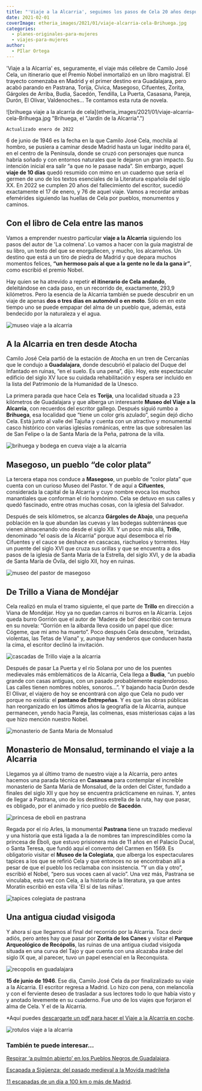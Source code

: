 ```yaml
---
title: "'Viaje a la Alcarria', seguimos los pasos de Cela 20 años después de que nos dejara"
date: 2021-02-01
coverImage: etheria_images/2021/01/viaje-alcarria-cela-Brihuega.jpg
categories: 
  - planes-originales-para-mujeres
  - viajes-para-mujeres
author: 
  - PIlar Ortega
---
```


'Viaje a la Alcarria' es, seguramente, el viaje más célebre de Camilo José Cela, un itinerario que el Premio Nobel inmortalizó en un libro magistral. El trayecto comenzaba en Madrid y el primer destino era Guadalajara, pero acabó parando en Pastrana, Torija, Cívica, Masegoso, Cifuentes, Zorita, Gárgoles de Arriba, Budia, Sacedón, Tendilla, La Puerta, Casasana, Pareja, Durón, El Olivar, Valdenoches… Te contamos esta ruta de novela.

![brihuega viaje a la alcarria de cela](etheria_images/2021/01/viaje-alcarria-cela-Brihuega.jpg "Brihuega, el "Jardín de la Alcarria".")

```
Actualizado enero de 2022
```

6 de junio de 1946 es la fecha en la que Camilo José Cela, mochila al hombro, se pusiera 
a caminar desde Madrid hasta un lugar inédito para él, en el centro de la Península, 
donde se cruzó con personajes que nunca habría soñado y con entornos naturales que le 
dejaron un gran impacto. Su intención inicial era salir “a que no le pasase nada”. Sin 
embargo, aquel **viaje de 10 días** quedó resumido con mimo en un cuaderno que sería el 
germen de uno de los textos esenciales de la Literatura española del siglo XX. En 2022 
se cumplen 20 años del fallecimiento del escritor, sucedió exactamente el 17 de enero, y 
76 de aquel viaje. Vamos a recordar ambas efemérides siguiendo las huellas de Cela por 
pueblos, monumentos y caminos. 

## Con el libro de Cela entre las manos

Vamos a emprender nuestro particular **viaje a la Alcarria** siguiendo los pasos del 
autor de 'La colmena'. Lo vamos a hacer con la guía magistral de su libro, un texto del 
que se enorgullecen, y mucho, los alcarreños. Un destino que está a un tiro de piedra de 
Madrid y que depara muchos momentos felices, **“un hermoso país al que a la gente no le 
da la gana ir”**, como escribió el premio Nobel. 

Hay quien se ha atrevido a repetir **el itinerario de Cela andando**, deleitándose en 
cada paso, en un recorrido de, exactamente, 293,9 kilómetros. Pero la esencia de la 
Alcarria también se puede descubrir en un viaje de apenas **dos o tres días en automóvil 
o en moto**. Sólo en en este tiempo uno se puede empapar del alma de un pueblo que, 
además, está bendecido por la naturaleza y el agua. 

![museo viaje a la alcarria](etheria_images/2021/01/Museo-del-Viaje-a-la-Alcarria-en-Torija.jpg "Museo del Viaje a la Alcarria, en Torija (Guadalajara).")

## A la Alcarria en tren desde Atocha

Camilo José Cela partió de la estación de Atocha en un tren de Cercanías que le condujo 
a **Guadalajara**, donde descubrió el palacio del Duque del Infantado en ruinas, “en el 
suelo. Es una pena”, dijo. Hoy, este espectacular edificio del siglo XV luce su cuidada 
rehabilitación y espera ser incluido en la lista del Patrimonio de la Humanidad de la 
Unesco. 

La primera parada que hace Cela es **Torija**, una localidad situada a 23 kilómetros de 
Guadalajara y que alberga un interesante **Museo del Viaje a la Alcarria**, con 
recuerdos del escritor gallego. Después siguió rumbo a **Brihuega**, esa localidad que 
“tiene un color gris azulado”, según dejó dicho Cela. Está junto al valle del Tajuña y 
cuenta con un atractivo y monumental casco histórico con varias iglesias románicas, 
entre las que sobresalen las de San Felipe o la de Santa María de la Peña, patrona de la 
villa. 

![brihuega y bodega en cueva viaje a la alcarria](etheria_images/2021/01/viaje-alcarria-Brihuega.jpg "Vista de Brihuega y una de sus bodegas subterráneas.")

## Masegoso, un pueblo “de color plata”

La tercera etapa nos conduce a **Masegoso**, un pueblo de “color plata” que cuenta con 
un curioso Museo del Pastor. Y de aquí a **Cifuentes**, considerada la capital de la 
Alcarria y cuyo nombre evoca los muchos manantiales que conforman el río homónimo. Cela 
se detuvo en sus calles y quedó fascinado, entre otras muchas cosas, con la iglesia del 
Salvador. 

Después de seis kilómetros, se alcanza **Gárgoles de Abajo**, una pequeña población en 
la que abundan las cuevas y las bodegas subterráneas que vienen almacenando vino desde 
el siglo XII. Y un poco más allá, **Trillo**, denominado “el oasis de la Alcarria” 
porque aquí desemboca el río Cifuentes y el cauce se deshace en cascacas, riachuelos y 
torrentes. Hay un puente del siglo XVI que cruza sus orillas y que se encuentra a dos 
pasos de la iglesia de Santa María de la Estrella, del siglo XVI, y de la abadía de 
Santa María de Óvila, del siglo XII, hoy en ruinas. 

![museo del pastor de masegoso](etheria_images/2021/01/viaje-alcarria-Masegoso-Museo-del-Pastor.jpg "Museo del Pastor, en Masegoso (Guadalajara).")

## De Trillo a Viana de Mondéjar

Cela realizó en mula el tramo siguiente, el que parte de **Trillo** en dirección a Viana 
de Mondéjar. Hoy ya no quedan carros ni burros en la Alcarria. Lejos queda burro Gorrión 
que el autor de 'Madera de bol' describió con ternura en su novela: “Gorrión en la 
albarda lleva cosido un papel que dice: Cógeme, que mi amo ha muerto”. Poco después Cela 
descubre, “erizadas, violentas, las Tetas de Viana” y, aunque hay senderos que conducen 
hasta la cima, el escritor declinó la invitación. 

![cascadas de Trillo viaje a la alcarria](etheria_images/2021/01/viaje-alcarria-Cascada-Trillo-730x1024.jpg "Una de. las pequeñas cascadas del río Cifuentes, en Trillo.")

Después de pasar La Puerta y el río Solana por uno de los puentes medievales más 
emblemáticos de la Alcarria, Cela llega a **Budia**, “un pueblo grande con casas 
antiguas, con un pasado probablemente esplendoroso. Las calles tienen nombres nobles, 
sonoros…”. Y bajando hacia Durón desde El Olivar, el viajero de hoy se encontrará con 
algo que Cela no pudo ver porque no existía: el **pantano de Entrepeñas**. Y es que las 
obras públicas han reorganizado en los últimos años la geografía de la Alcarria, aunque 
permanecen, yendo hacia Pareja, las colmenas, esas misteriosas cajas a las que hizo 
mención nuestro Nobel. 

![monasterio de Santa Maria de Monsalud](etheria_images/2021/01/viaje-a-la-alcarria-monasterio-de-Monsalud.jpg "Monasterio de Santa María de Monsalud.")

## Monasterio de Monsalud, terminando el viaje a la Alcarria

Llegamos ya al último tramo de nuestro viaje a la Alcarria, pero antes hacemos una 
parada técnica en **Casasana** para contemplar el increíble monasterio de Santa María de 
Monsalud, de la orden del Císter, fundado a finales del siglo XII y que hoy se encuentra 
prácticamene en ruinas. Y, antes de llegar a Pastrana, uno de los destinos estrella de 
la ruta, hay que pasar, es obligado, por el animado y rico pueblo de **Sacedón**. 

![princesa de eboli en pastrana](etheria_images/2021/01/viaje-alcarria-Princesa-de-eboli-en-el-Palacio-Ducal-de-Pastrana-709x1024.jpg "Retrato de la Princesa de Éboli en el Palacio Ducal de Pastrana.")

Regada por el río Arles, la monumental **Pastrana** tiene un trazado medieval y una 
historia que está ligada a la de nombres tan imprescindibles como la princesa de Éboli, 
que estuvo prisionera más de 11 años en el Palacio Ducal, o Santa Teresa, que fundó aquí 
el convento del Carmen en 1569. Es obligatorio visitar el **Museo de la Colegiata**, que 
alberga los espectaculares tapices a los que se refirió Cela y que entonces no se 
encontraban allí a pesar de que el pueblo los reclamaba con insistencia. “Y un día y 
otro”, escribió el Nobel, “pero sus voces caen al vacío”. Una vez más, Pastrana se 
vinculaba, esta vez con Cela, a la historia de la literatura, ya que antes Moratín 
escribió en esta villa 'El sí de las niñas'. 

![tapices colegiata de pastrana](etheria_images/2021/01/viaje-alcarria-tapices-Colegiata-de-Pastrana.jpg "Detalle de uno de los tapices de la Colegiata de Pastrana.")

## Una antigua ciudad visigoda

Y ahora sí que llegamos al final del recorrido por la Alcarria. Toca decir adiós, pero 
antes hay que pasar por **Zorita de los Canes** y visitar el **Parque Arqueológico de 
Recópolis**, las ruinas de una antigua ciudad visigoda situada en una curva del Tajo y 
que cuenta con una alcazaba árabe del siglo IX que, al parecer, tuvo un papel esencial 
en la Reconquista. 

![recopolis en guadalajara](etheria_images/2021/01/viaje-alcarria-Recopolis.jpg "El Parque Arqueológico de Recópolis se encuentra en Zorita de los Canes.")

**15 de junio de 1946**. Ese día, Camilo José Cela da por finalizalizado su viaje a la 
Alcarria. El escritor regresa a Madrid. Lo hizo con pena, con melancolía y con el 
ferviente deseo de trasladar a sus lectores todo lo que había visto y y anotado 
levemente en su cuaderno. Fue uno de los viajes que forjaron el alma de Cela. Y el de la 
Alcarria. 

\*Aquí puedes [descargarte un pdf para hacer el Viaje a la Alcarria en 
coche](http://turismoenguadalajara.es/documentos/RutadelViajealaAlcarria.pdf). 

![rotulos viaje a la alcarria](etheria_images/2021/01/carteles-ruta-viaje-alcarria-cela.jpg "Algunos rótulos curiosos de la ruta Viaje a la Alcarria de la mano de Cela.")

### También te puede interesar...

[Respirar ‘a pulmón abierto’ en los Pueblos Negros de 
Guadalajara](https://etheriamagazine.com/2019/05/06/viaje-en-coche-pueblos-negros-guadalajara/). 

[Escapada a Sigüenza: del pasado medieval a la Movida 
madrileña](https://etheriamagazine.com/2020/12/14/que-ver-donde-comer-en-siguenza/) 

[11 escapadas de un día a 100 km o más de 
Madrid](https://etheriamagazine.com/2020/06/02/11-escapadas-cercanas-a-dos-horas-de-madrid/).
